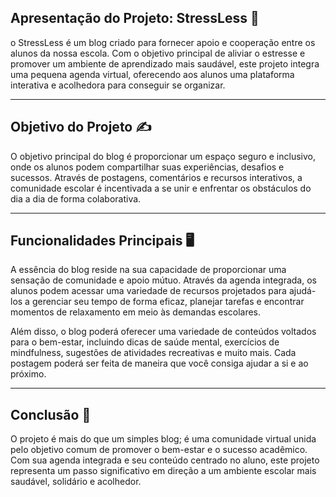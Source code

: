 ## Apresentação do Projeto: StressLess 🧠

o StressLess é um blog criado para fornecer apoio e cooperação entre os alunos da nossa escola. Com o objetivo principal de aliviar o estresse e promover um ambiente de aprendizado mais saudável, este projeto integra uma pequena agenda virtual, oferecendo aos alunos uma plataforma interativa e acolhedora para conseguir se organizar.

<hr>

## Objetivo do Projeto ✍

O objetivo principal do blog é proporcionar um espaço seguro e inclusivo, onde os alunos podem compartilhar suas experiências, desafios e sucessos. Através de postagens, comentários e recursos interativos, a comunidade escolar é incentivada a se unir e enfrentar os obstáculos do dia a dia de forma colaborativa.

<hr>

## Funcionalidades Principais 🖥

A essência do blog reside na sua capacidade de proporcionar uma sensação de comunidade e apoio mútuo. Através da agenda integrada, os alunos podem acessar uma variedade de recursos projetados para ajudá-los a gerenciar seu tempo de forma eficaz, planejar tarefas e encontrar momentos de relaxamento em meio às demandas escolares.

Além disso, o blog poderá oferecer uma variedade de conteúdos voltados para o bem-estar, incluindo dicas de saúde mental, exercícios de mindfulness, sugestões de atividades recreativas e muito mais. Cada postagem poderá ser feita de maneira que você consiga ajudar a si e ao próximo.
<hr>

## Conclusão 📌

O projeto é mais do que um simples blog; é uma comunidade virtual unida pelo objetivo comum de promover o bem-estar e o sucesso acadêmico. Com sua agenda integrada e seu conteúdo centrado no aluno, este projeto representa um passo significativo em direção a um ambiente escolar mais saudável, solidário e acolhedor.
